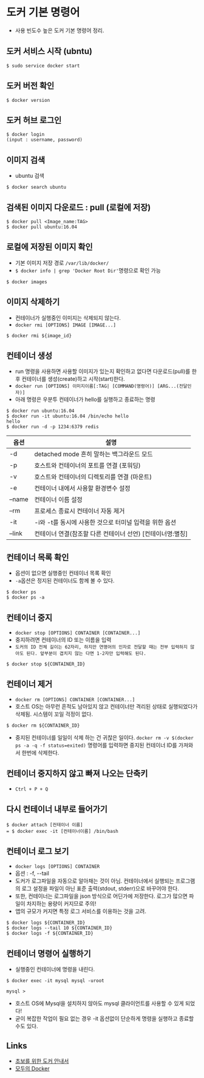 # 도커 기본 명령어
- 사용 빈도수 높은 도커 기본 명령어 정리.

## 도커 서비스 시작 (ubntu)
```shell
$ sudo service docker start
```

## 도커 버전 확인
```shell
$ docker version
```

## 도커 허브 로그인
```shell
$ docker login 
(input : username, password)
```

## 이미지 검색
- ubuntu 검색

```shell
$ docker search ubuntu
```

## 검색된 이미지 다운로드 : pull (로컬에 저장)

```shell
$ docker pull <Image_name:TAG>
$ docker pull ubuntu:16.04
```

## 로컬에 저장된 이미지 확인
- 기본 이미지 저장 경로 `/var/lib/docker/`
- `$ docker info | grep 'Docker Root Dir'`명령으로 확인 가능

```shell
$ docker images
```

## 이미지 삭제하기
- 컨테이너가 실행중인 이미지는 삭제되지 않는다.
- `docker rmi [OPTIONS] IMAGE [IMAGE...]`

```shell
$ docker rmi ${image_id}
```

## 컨테이너 생성 
- run 명령을 사용하면 사용할 이미지가 있는지 확인하고 없다면 다운로드(pull)를 한 후 컨테이너를 생성(create)하고 시작(start)한다.
- `docker run [OPTIONS] 이미지이름[:TAG| [COMMAND(명령어)] [ARG...(전달인자)]`
- 아래 명령은 우분투 컨테이너가 hello를 실행하고 종료하는 명령

```shell
$ docker run ubuntu:16.04
$ docker run -it ubuntu:16.04 /bin/echo hello
hello
$ docker run -d -p 1234:6379 redis
```

옵션 |	설명
---- | -----
-d	| detached mode 흔히 말하는 백그라운드 모드
-p	|호스트와 컨테이너의 포트를 연결 (포워딩)
-v	| 호스트와 컨테이너의 디렉토리를 연결 (마운트)
-e	| 컨테이너 내에서 사용할 환경변수 설정
–name	| 컨테이너 이름 설정
–rm	| 프로세스 종료시 컨테이너 자동 제거
-it	| -i와 -t를 동시에 사용한 것으로 터미널 입력을 위한 옵션
–link	|컨테이너 연결(참조할 다른 컨테이너 선언) [컨테이너명:별칭]

## 컨테이너 목록 확인
- 옵션이 없으면 실행중인 컨테이너 목록 확인
- `-a`옵션은 정지된 컨테이너도 함께 볼 수 있다.

```shell
$ docker ps
$ docker ps -a
```

## 컨테이너 중지
- `docker stop [OPTIONS] CONTAINER [CONTAINER...]`
- 중지하려면 컨테이너의 ID 또는 이름을 입력
- `도커의 ID 전체 길이는 62자리, 하지만 연명어의 인자로 전달할 때는 전부 입력하지 않아도 된다. 앞부분이 겹치지 않는 다면 1-2자만 입력해도 된다.`

```shell
$ docker stop ${CONTAINER_ID}
```

## 컨테이너 제거
- `docker rm [OPTIONS] CONTAINER [CONTAINER...]`
- 호스트 OS는 아무런 흔적도 남아있지 않고 컨테이너만 격리된 상태로 실행되었다가 삭제됨. 시스템이 꼬일 걱정이 없다.

```shell
$ docker rm ${CONTAINER_ID}
```

- 중지된 컨테이너를 일일이 삭제 하는 건 귀찮은 일이다. `docker rm -v $(docker ps -a -q -f status=exited)` 명령어를 입력하면 중지된 컨테이너 ID를 가져와서 한번에 삭제한다.


## 컨테이너 중지하지 않고 빠져 나오는 단축키
- `Ctrl + P + Q`

## 다시 컨테이너 내부로 들어가기

```shell
$ docker attach [컨테이너 이름]
= $ docker exec -it [컨테이너이름] /bin/bash
```

## 컨테이너 로그 보기
- `docker logs [OPTIONS] CONTAINER`
- 옵션 : -f, --tail
- 도커가 로그파일을 자동으로 알아채는 것이 아님. 컨테이너에서 실행되는 프로그램의 로그 설정을 파일이 아닌 표준 출력(stdout, stderr)으로 바꾸어야 한다.
- 또한, 컨테이너는 로그파일을 json 방식으로 어딘가에 저장한다. 로그가 많으면 파일이 차지하는 용량이 커지므로 주의!
- 앱의 규모가 커지면 특정 로그 서비스를 이용하는 것을 고려.

```shell
$ docker logs ${CONTAINER_ID}
$ docker logs --tail 10 ${CONTAINER_ID}
$ docker logs -f ${CONTAINER_ID}
```

## 컨테이너 명령어 실행하기
- 실행중인 컨테이너에 명령을 내린다.

```shell
$ docker exec -it mysql mysql -uroot

mysql > 
```

- 호스트 OS에 Mysql을 설치하지 않아도 mysql 클라이언트를 사용할 수 있게 되었다!
- 굳이 복잡한 작업이 필요 없는 경우 -it 옵션없이 단순하게 명령을 실행하고 종료할 수도 있다.


## Links
- [초보를 위한 도커 안내서](https://subicura.com/2017/01/19/docker-guide-for-beginners-2.html)
- [모두의 Docker](https://realhanbit.co.kr/books/226/pages/2201/read)